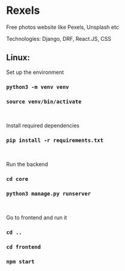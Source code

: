 # Rexels

Free photos website like Pexels, Unsplash etc

Technologies:
    Django, DRF,
    React.JS,
    CSS

<h2>Linux:</h2>
Set up the environment

### `python3 -m venv venv`
### `source venv/bin/activate`
<br/>

Install required dependencies
### `pip install -r requirements.txt`
<br/>

Run the backend
### `cd core`
### `python3 manage.py runserver`
<br/>

Go to frontend and run it 
### `cd ..`
### `cd frontend`
### `npm start`
